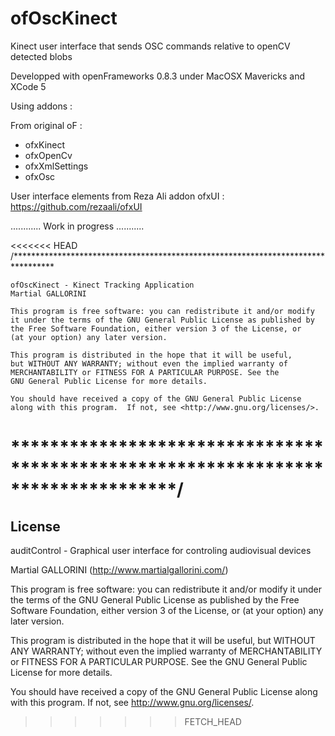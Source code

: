 ofOscKinect
===========

Kinect user interface that sends OSC commands relative to openCV detected blobs

Developped with openFrameworks 0.8.3 under MacOSX Mavericks and XCode 5

Using addons :

From original oF :
- ofxKinect
- ofxOpenCv
- ofxXmlSettings
- ofxOsc

User interface elements from Reza Ali addon ofxUI : https://github.com/rezaali/ofxUI

............ Work in progress ...........

<<<<<<< HEAD
/*********************************************************************************
    
    ofOscKinect - Kinect Tracking Application
    Martial GALLORINI

    This program is free software: you can redistribute it and/or modify
    it under the terms of the GNU General Public License as published by
    the Free Software Foundation, either version 3 of the License, or
    (at your option) any later version.

    This program is distributed in the hope that it will be useful,
    but WITHOUT ANY WARRANTY; without even the implied warranty of
    MERCHANTABILITY or FITNESS FOR A PARTICULAR PURPOSE. See the
    GNU General Public License for more details.

    You should have received a copy of the GNU General Public License
    along with this program.  If not, see <http://www.gnu.org/licenses/>.

*********************************************************************************/
=======
License
-------

auditControl - Graphical user interface for controling audiovisual devices

Martial GALLORINI (http://www.martialgallorini.com/)

This program is free software: you can redistribute it and/or modify
it under the terms of the GNU General Public License as published by
the Free Software Foundation, either version 3 of the License, or
(at your option) any later version.

This program is distributed in the hope that it will be useful,
but WITHOUT ANY WARRANTY; without even the implied warranty of
MERCHANTABILITY or FITNESS FOR A PARTICULAR PURPOSE. See the
GNU General Public License for more details.

You should have received a copy of the GNU General Public License
along with this program.  If not, see <http://www.gnu.org/licenses/>.

>>>>>>> FETCH_HEAD
